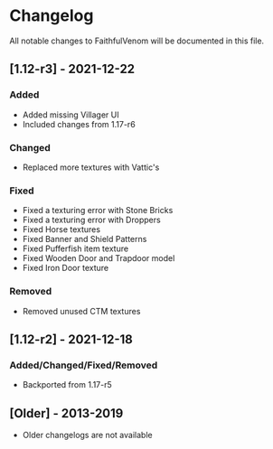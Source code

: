 # Changelog
All notable changes to FaithfulVenom will be documented in this file.

## [1.12-r3] - 2021-12-22
### Added
- Added missing Villager UI
- Included changes from 1.17-r6

### Changed
- Replaced more textures with Vattic's

### Fixed
- Fixed a texturing error with Stone Bricks
- Fixed a texturing error with Droppers
- Fixed Horse textures
- Fixed Banner and Shield Patterns
- Fixed Pufferfish item texture
- Fixed Wooden Door and Trapdoor model
- Fixed Iron Door texture

### Removed
- Removed unused CTM textures

## [1.12-r2] - 2021-12-18
### Added/Changed/Fixed/Removed
- Backported from 1.17-r5

## [Older] - 2013-2019
- Older changelogs are not available

